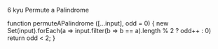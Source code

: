 6 kyu
Permute a Palindrome

function permuteAPalindrome ([...input], odd = 0) { 
  new Set(input).forEach(a => input.filter(b => b == a).length % 2 ? odd++ : 0)
  return odd < 2;
}
